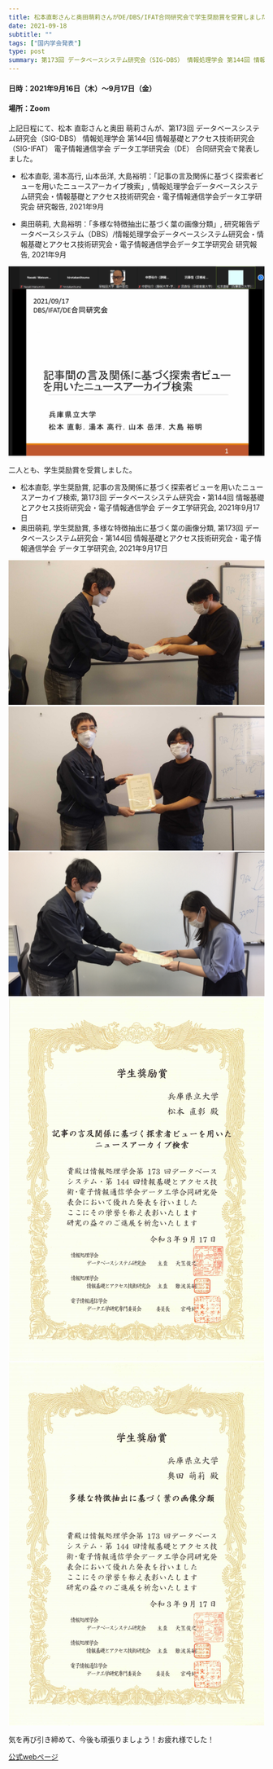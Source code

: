 ```yaml
---
title: 松本直彰さんと奥田萌莉さんがDE/DBS/IFAT合同研究会で学生奨励賞を受賞しました
date: 2021-09-18
subtitle: ""
tags: ["国内学会発表"]
type: post
summary: 第173回 データベースシステム研究会（SIG-DBS） 情報処理学会 第144回 情報基礎とアクセス技術研究会（SIG-IFAT） 電子情報通信学会 データ工学研究会（DE） 合同研究会
---
```



#### 日時：2021年9月16日（木）～9月17日（金）
#### 場所：Zoom

上記日程にて、松本 直彰さんと奥田 萌莉さんが、第173回 データベースシステム研究会（SIG-DBS） 情報処理学会 第144回 情報基礎とアクセス技術研究会（SIG-IFAT） 電子情報通信学会 データ工学研究会（DE） 合同研究会で発表しました。

+ 松本直彰, 湯本高行, 山本岳洋, 大島裕明：「記事の言及関係に基づく探索者ビューを用いたニュースアーカイブ検索」, 情報処理学会データベースシステム研究会・情報基礎とアクセス技術研究会・電子情報通信学会データ工学研究会 研究報告, 2021年9月

+ 奥田萌莉, 大島裕明：「多様な特徴抽出に基づく葉の画像分類」, 研究報告データベースシステム（DBS）/情報処理学会データベースシステム研究会・情報基礎とアクセス技術研究会・電子情報通信学会データ工学研究会 研究報告, 2021年9月

![](slide.png)

二人とも、学生奨励賞を受賞しました。
- 松本直彰, 学生奨励賞, 記事の言及関係に基づく探索者ビューを用いたニュースアーカイブ検索, 第173回 データベースシステム研究会・第144回 情報基礎とアクセス技術研究会・電子情報通信学会 データ工学研究会, 2021年9月17日
- 奥田萌莉, 学生奨励賞, 多様な特徴抽出に基づく葉の画像分類, 第173回 データベースシステム研究会・第144回 情報基礎とアクセス技術研究会・電子情報通信学会 データ工学研究会, 2021年9月17日

![](IMG_20211001_160515.jpg)
![](IMG_20211001_160533.jpg)
![](IMG_6662.JPG)
![](学生奨励賞_松本.png)
![](学生奨励賞_奥田.png)

気を再び引き締めて、今後も頑張りましょう！お疲れ様でした！

<!-- ![](IMG_0011.JPG) -->
[公式webページ](https://www.ipsj.or.jp/award/dbs-award1.html)<br>
  
  



<!-- 1. 論文採録バージョン -->
<!-- [第一著者]さんの論文が「[学会フルネーム]」に採録されました。 -->

<!-- [公式Webページ](学会公式ページTopのURL) -->


<!-- 書誌情報。書式はPublicationsを参考。変にコードブロックとかで囲まなくてOK -->


<!-- [年月日]に発表予定 -->



<!-- 2. 論文発表済みバージョン -->
<!-- [第一著者]さんが「[学会フルネーム]」で発表しました。 -->

<!-- [公式Webページ](学会公式ページTopのURL) -->


<!-- 書誌情報。書式はPublicationsを参考。変にコードブロックとかで囲まなくてOK -->


<!-- 3. 論文受賞バージョン -->
<!-- [第一著者]さんの論文が「[学会フルネーム]」で「[受賞名]」を受賞しました -->

<!-- [公式Webページ](学会公式ページTopのURL) -->


<!-- 書誌情報。書式はPublicationsを参考。変にコードブロックとかで囲まなくてOK -->

<!-- 同学会複数名の場合は並べて良い感じにして -->